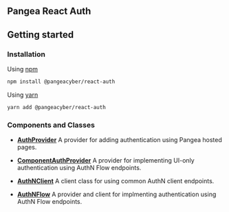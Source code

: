 ## Pangea React Auth

## Getting started

### Installation

Using [npm](https://npmjs.org/)

```bash
npm install @pangeacyber/react-auth
```

Using [yarn](https://yarnpkg.com/)

```bash
yarn add @pangeacyber/react-auth
```

### Components and Classes

- **[AuthProvider](src/AuthProvider)**
  A provider for adding authentication using Pangea hosted pages.

- **[ComponentAuthProvider](src/ComponentAuthProvider)**
  A provider for implementing UI-only authentication using AuthN Flow endpoints.

- **[AuthNClient](src/AuthNClient)**
  A client class for using common AuthN client endpoints.

- **[AuthNFlow](src/AuthNFlow)**
  A provider and client for implmenting authentication using AuthN Flow endpoints.
